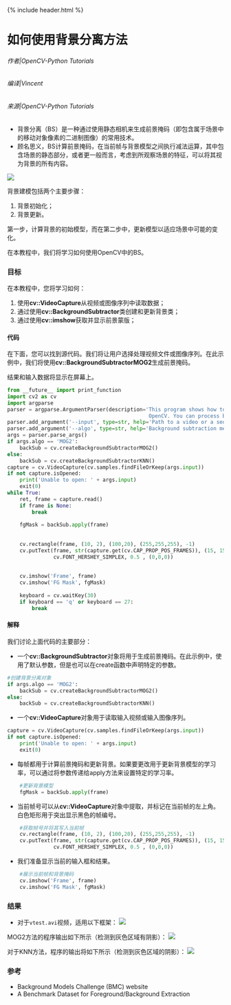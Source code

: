 {% include header.html %}

# 如何使用背景分离方法

###### 作者|OpenCV-Python Tutorials 
###### 编译|Vincent 
###### 来源|OpenCV-Python Tutorials 

- 背景分离（BS）是一种通过使用静态相机来生成前景掩码（即包含属于场景中的移动对象像素的二进制图像）的常用技术。
- 顾名思义，BS计算前景掩码，在当前帧与背景模型之间执行减法运算，其中包含场景的静态部分，或者更一般而言，考虑到所观察场景的特征，可以将其视为背景的所有内容。

![](http://qiniu.aihubs.net/Background_Subtraction_Tutorial_Scheme.png)

背景建模包括两个主要步骤：
1. 背景初始化；
2. 背景更新。

第一步，计算背景的初始模型，而在第二步中，更新模型以适应场景中可能的变化。

在本教程中，我们将学习如何使用OpenCV中的BS。

### 目标

在本教程中，您将学习如何：
1. 使用**cv::VideoCapture**从视频或图像序列中读取数据；
2. 通过使用**cv::BackgroundSubtractor**类创建和更新背景类；
3. 通过使用**cv::imshow**获取并显示前景蒙版；

#### 代码

在下面，您可以找到源代码。我们将让用户选择处理视频文件或图像序列。在此示例中，我们将使用**cv::BackgroundSubtractorMOG2**生成前景掩码。

结果和输入数据将显示在屏幕上。

```python
from __future__ import print_function
import cv2 as cv
import argparse
parser = argparse.ArgumentParser(description='This program shows how to use background subtraction methods provided by \
                                              OpenCV. You can process both videos and images.')
parser.add_argument('--input', type=str, help='Path to a video or a sequence of image.', default='vtest.avi')
parser.add_argument('--algo', type=str, help='Background subtraction method (KNN, MOG2).', default='MOG2')
args = parser.parse_args()
if args.algo == 'MOG2':
    backSub = cv.createBackgroundSubtractorMOG2()
else:
    backSub = cv.createBackgroundSubtractorKNN()
capture = cv.VideoCapture(cv.samples.findFileOrKeep(args.input))
if not capture.isOpened:
    print('Unable to open: ' + args.input)
    exit(0)
while True:
    ret, frame = capture.read()
    if frame is None:
        break
    
    fgMask = backSub.apply(frame)
    
    
    cv.rectangle(frame, (10, 2), (100,20), (255,255,255), -1)
    cv.putText(frame, str(capture.get(cv.CAP_PROP_POS_FRAMES)), (15, 15),
               cv.FONT_HERSHEY_SIMPLEX, 0.5 , (0,0,0))
    
    
    cv.imshow('Frame', frame)
    cv.imshow('FG Mask', fgMask)
    
    keyboard = cv.waitKey(30)
    if keyboard == 'q' or keyboard == 27:
        break
```

#### 解释

我们讨论上面代码的主要部分：
- 一个**cv::BackgroundSubtractor**对象将用于生成前景掩码。在此示例中，使用了默认参数，但是也可以在create函数中声明特定的参数。

```python
#创建背景分离对象
if args.algo == 'MOG2':
    backSub = cv.createBackgroundSubtractorMOG2()
else:
    backSub = cv.createBackgroundSubtractorKNN()
```

- 一个**cv::VideoCapture**对象用于读取输入视频或输入图像序列。

```python
capture = cv.VideoCapture(cv.samples.findFileOrKeep(args.input))
if not capture.isOpened:     
    print('Unable to open: ' + args.input)
    exit(0)
```

- 每帧都用于计算前景掩码和更新背景。如果要更改用于更新背景模型的学习率，可以通过将参数传递给apply方法来设置特定的学习率。

```python
    #更新背景模型
    fgMask = backSub.apply(frame)
```

- 当前帧号可以从**cv::VideoCapture**对象中提取，并标记在当前帧的左上角。白色矩形用于突出显示黑色的帧编号。

```python
    #获取帧号并将其写入当前帧
    cv.rectangle(frame, (10, 2), (100,20), (255,255,255), -1)
    cv.putText(frame, str(capture.get(cv.CAP_PROP_POS_FRAMES)), (15, 15),
               cv.FONT_HERSHEY_SIMPLEX, 0.5 , (0,0,0))
```

- 我们准备显示当前的输入框和结果。
```python
    #展示当前帧和背景掩码
    cv.imshow('Frame', frame)
    cv.imshow('FG Mask', fgMask)
```

### 结果

- 对于`vtest.avi`视频，适用以下框架：
![](http://qiniu.aihubs.net/Background_Subtraction_Tutorial_frame.jpg)

MOG2方法的程序输出如下所示（检测到灰色区域有阴影）：
![](http://qiniu.aihubs.net/Background_Subtraction_Tutorial_result_MOG2.jpg)

对于KNN方法，程序的输出将如下所示（检测到灰色区域的阴影）：
![](http://qiniu.aihubs.net/Background_Subtraction_Tutorial_result_KNN.jpg)

### 参考
- Background Models Challenge (BMC) website
- A Benchmark Dataset for Foreground/Background Extraction